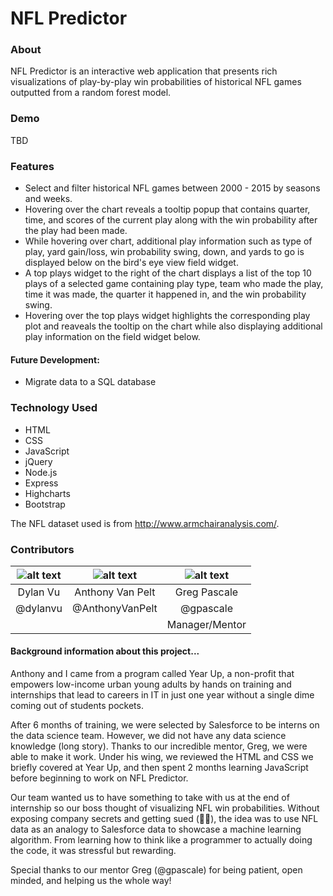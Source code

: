 # NFL Predictor

### About
NFL Predictor is an interactive web application that presents rich visualizations of play-by-play win probabilities of historical NFL games outputted from a random forest model.

### Demo
TBD

### Features
- Select and filter historical NFL games between 2000 - 2015 by seasons and weeks.
- Hovering over the chart reveals a tooltip popup that contains quarter, time, and scores of the current play along with the win probability after the play had been made.
- While hovering over chart, additional play information such as type of play, yard gain/loss, win probability swing, down, and yards to go is displayed below on the bird's eye view field widget. 
- A top plays widget to the right of the chart displays a list of the top 10 plays of a selected game containing play type, team who made the play, time it was made, the quarter it happened in, and the win probability swing.
- Hovering over the top plays widget highlights the corresponding play plot and reaveals the tooltip on the chart while also displaying additional play information on the field widget below.

#### Future Development:
- Migrate data to a SQL database

### Technology Used
- HTML
- CSS
- JavaScript
- jQuery
- Node.js
- Express
- Highcharts
- Bootstrap

The NFL dataset used is from http://www.armchairanalysis.com/.

### Contributors
| ![alt text](https://avatars3.githubusercontent.com/u/16613572?v=3&s=300) | ![alt text](https://avatars0.githubusercontent.com/u/19943214?v=3&s=300 "Anthony Van Pelt") | ![alt text](https://avatars0.githubusercontent.com/u/325055?v=3&s=300 "Greg Pascale")
|:---:|:---:|:---:|
| Dylan Vu | Anthony Van Pelt | Greg Pascale |
| @dylanvu | @AnthonyVanPelt | @gpascale |
| | | Manager/Mentor |

#### Background information about this project...
Anthony and I came from a program called Year Up, a non-profit that empowers low-income urban young adults by hands on training and internships that lead to careers in IT in just one year without a single dime coming out of students pockets. 

After 6 months of training, we were selected by Salesforce to be interns on the data science team. However, we did not have any data science knowledge (long story). Thanks to our incredible mentor, Greg, we were able to make it work. Under his wing, we reviewed the HTML and CSS we briefly covered at Year Up, and then spent 2 months learning JavaScript before beginning to work on NFL Predictor.

Our team wanted us to have something to take with us at the end of internship so our boss thought of visualizing NFL win probabilities. Without exposing company secrets and getting sued (🤞🏼), the idea was to use NFL data as an analogy to Salesforce data to showcase a machine learning algorithm. From learning how to think like a programmer to actually doing the code, it was stressful but rewarding.

Special thanks to our mentor Greg (@gpascale) for being patient, open minded, and helping us the whole way!
